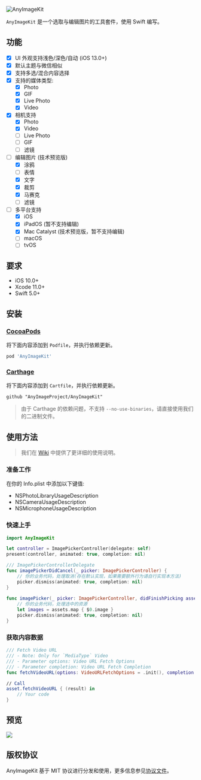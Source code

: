 ![AnyImageKit](https://github.com/AnyImageProject/AnyImageProject.github.io/raw/master/Resources/TitleMap@2x.png)

`AnyImageKit` 是一个选取与编辑图片的工具套件，使用 Swift 编写。

## 功能

- [x] UI 外观支持浅色/深色/自动 (iOS 13.0+)
- [x] 默认主题与微信相似
- [x] 支持多选/混合内容选择
- [x] 支持的媒体类型:
    - [x] Photo
    - [x] GIF
    - [x] Live Photo
    - [x] Video
- [x] 相机支持
    - [x] Photo
    - [x] Video
    - [ ] Live Photo
    - [ ] GIF
    - [ ] 滤镜
- [ ] 编辑图片 (技术预览版)
    - [x] 涂鸦
    - [ ] 表情
    - [x] 文字
    - [x] 裁剪
    - [x] 马赛克
    - [ ] 滤镜
- [ ] 多平台支持
    - [x] iOS
    - [x] iPadOS (暂不支持编辑)
    - [x] Mac Catalyst (技术预览版，暂不支持编辑)
    - [ ] macOS
    - [ ] tvOS

## 要求

- iOS 10.0+
- Xcode 11.0+
- Swift 5.0+

## 安装

### [CocoaPods](https://guides.cocoapods.org/using/using-cocoapods.html)

将下面内容添加到 `Podfile`，并执行依赖更新。

```ruby
pod 'AnyImageKit'
```

### [Carthage](https://github.com/Carthage/Carthage)

将下面内容添加到 `Cartfile`，并执行依赖更新。

```ogdl
github "AnyImageProject/AnyImageKit"
```

> 由于 Carthage 的依赖问题，不支持 `--no-use-binaries`，请直接使用我们的二进制文件。

## 使用方法

> 我们在 [Wiki](https://github.com/AnyImageProject/AnyImageKit/wiki) 中提供了更详细的使用说明。

### 准备工作

在你的 Info.plist 中添加以下键值:

- NSPhotoLibraryUsageDescription
- NSCameraUsageDescription
- NSMicrophoneUsageDescription

### 快速上手

```swift
import AnyImageKit

let controller = ImagePickerController(delegate: self)
present(controller, animated: true, completion: nil)

/// ImagePickerControllerDelegate
func imagePickerDidCancel(_ picker: ImagePickerController) {
    // 你的业务代码，处理取消(存在默认实现，如果需要额外行为请自行实现本方法)
    picker.dismiss(animated: true, completion: nil)
}
    
func imagePicker(_ picker: ImagePickerController, didFinishPicking assets: [Asset], useOriginalImage: Bool) {
    // 你的业务代码，处理选中的资源
    let images = assets.map { $0.image }
    picker.dismiss(animated: true, completion: nil)
}
```

### 获取内容数据
```swift
/// Fetch Video URL 
/// - Note: Only for `MediaType` Video
/// - Parameter options: Video URL Fetch Options
/// - Parameter completion: Video URL Fetch Completion
func fetchVideoURL(options: VideoURLFetchOptions = .init(), completion: @escaping VideoURLFetchCompletion)

// Call
asset.fetchVideoURL { (result) in
    // Your code
}
```

## 预览

![](https://github.com/AnyImageProject/AnyImageProject.github.io/raw/master/Resources/QuickLook.gif)

## 版权协议

AnyImageKit 基于 MIT 协议进行分发和使用，更多信息参见[协议文件](./LICENSE)。
